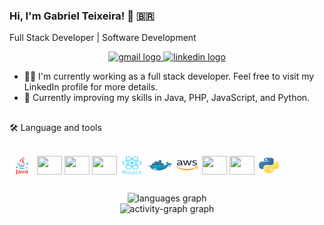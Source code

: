 
### Hi, I'm Gabriel Teixeira! 👋 🇧🇷  
Full Stack Developer | Software Development


 <div align="center">
  <a href="mailto:gabriel.teixeira009@gmail.com.br" target="_blank">
    <img src="https://img.shields.io/static/v1?message=Gmail&logo=gmail&label=&color=D14836&logoColor=white&labelColor=&style=flat" height="25" alt="gmail logo"  />
  </a>
  <a href="https://www.linkedin.com/in/gabrielfteixeira/" target="_blank">
    <img src="https://img.shields.io/static/v1?message=LinkedIn&logo=linkedin&label=&color=0077B5&logoColor=white&labelColor=&style=flat" height="25" alt="linkedin logo"  />
  </a>
</div>
 
- 👨‍💻 I'm currently working as a full stack developer. Feel free to visit my LinkedIn profile for more details.
- 📖 Currently improving my skills in Java, PHP, JavaScript, and Python.


##
🛠 Language and tools

<div style="display: inline_block"><br>
  <img align="center"  height="30" width="40" src="https://raw.githubusercontent.com/devicons/devicon/master/icons/java/java-original-wordmark.svg">
  <img align="center"  height="30" width="40" src="https://camo.githubusercontent.com/53f0f04650bfc2aef2ec4fd578d1fca0ef7ecafe5a802eea6b8ee597cad9f936/68747470733a2f2f7777772e766563746f726c6f676f2e7a6f6e652f6c6f676f732f737072696e67696f2f737072696e67696f2d69636f6e2e737667">
  <img align="center" height="30" width="40" src="https://cdn.jsdelivr.net/gh/devicons/devicon/icons/angularjs/angularjs-original.svg">
  <img align="center"  height="30" width="40" src="https://cdn.jsdelivr.net/gh/devicons/devicon/icons/php/php-original.svg">
  <img align="center"  height="30" width="40" src="https://raw.githubusercontent.com/devicons/devicon/master/icons/react/react-original-wordmark.svg">
  <img align="center"  height="30" width="40" src="https://raw.githubusercontent.com/devicons/devicon/master/icons/docker/docker-original.svg">
  
  <img align="center"  height="30" width="40" src="https://raw.githubusercontent.com/github/explore/80688e429a7d4ef2fca1e82350fe8e3517d3494d/topics/aws/aws.png">
  <img align="center"  height="30" width="40" src="https://camo.githubusercontent.com/d124825d0e0968226011ee97e6001d44a4844a75cc2a1a058cde8bf7791bea97/68747470733a2f2f7777772e766563746f726c6f676f2e7a6f6e652f6c6f676f732f676f6f676c655f636c6f75642f676f6f676c655f636c6f75642d69636f6e2e737667">
  <img align="center"  height="30" width="40" src="https://cdn.jsdelivr.net/gh/devicons/devicon/icons/javascript/javascript-original.svg">
  <img align="center"  height="30" width="40" src="https://raw.githubusercontent.com/devicons/devicon/master/icons/python/python-original.svg">
</div>

##


<div align="center">
  <img src="https://github-readme-stats.vercel.app/api/top-langs?username=gabrielfteixeira&locale=en&hide_title=true&layout=compact&card_width=320&langs_count=7&theme=dracula&hide_border=false" height="135" alt="languages graph"  />
</div>

<div align="center">
  <img src="https://github-readme-activity-graph.vercel.app/graph?username=gabrielfteixeira&radius=16&theme=github-dark&area=true&order=5&hide_border=true&hide_title=true" height="300" alt="activity-graph graph"  />
</div>

<!-- <div align="center">
  <a href="https://github.com/gabrielfteixeira">
  
    <img height="150em" src="https://github-readme-stats.vercel.app/api/top-langs/?username=gabrielfteixeira&layout=compact&langs_count=7&theme=dark"/>
</div> -->
 

